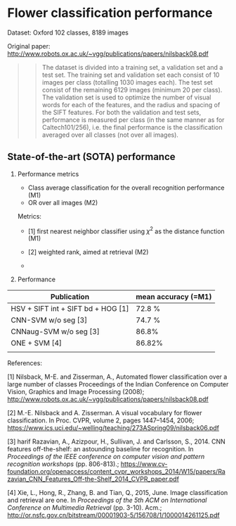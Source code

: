 # Flower classification performance

Dataset: Oxford 102 classes, 8189 images



Original paper: http://www.robots.ox.ac.uk/~vgg/publications/papers/nilsback08.pdf

> >The dataset is divided into a training set, a validation set
> >and a test set. The training set and validation set each consist
> >of 10 images per class (totalling 1030 images each). The
> >test set consist of the remaining 6129 images (minimum 20
> >per class). The validation set is used to optimize the number
> >of visual words for each of the features, and the radius and
> >spacing of the SIFT features.
> >For both the validation and test sets, performance is measured
> >per class (in the same manner as for Caltech101/256),
> >i.e. the final performance is the classification averaged over
> >all classes (not over all images).

## State-of-the-art (SOTA) performance

1. Performance metrics

   - Class average classification for the overall recognition performance (M1)
   - OR over all images (M2)



   Metrics:

   - [1] first nearest neighbor classifier using $\chi^2$ as the distance function (M1)
   - [2] weighted rank, aimed at retrieval (M2)

   - 

2. Performance

| Publication                        | mean accuracy (=M1) |
| ---------------------------------- | ------------------- |
| HSV + SIFT int + SIFT bd + HOG [1] | 72.8 %              |
| CNN-SVM w/o seg [3]                | 74.7 %              |
| CNNaug-SVM w/o seg [3]             | 86.8%               |
| ONE + SVM [4]                      | 86.82%              |
|                                    |                     |





References:

[1] Nilsback, M-E. and Zisserman, A., Automated flower classification over a large number of classes
Proceedings of the Indian Conference on Computer Vision, Graphics and Image Processing (2008);  http://www.robots.ox.ac.uk/~vgg/publications/papers/nilsback08.pdf

[2] M.-E. Nilsback and A. Zisserman. A visual vocabulary for flower classification. In Proc. CVPR, volume 2, pages 1447–1454, 2006; https://www.ics.uci.edu/~welling/teaching/273ASpring09/nilsback06.pdf

[3] harif Razavian, A., Azizpour, H., Sullivan, J. and Carlsson, S., 2014. CNN features off-the-shelf: an astounding baseline for recognition. In *Proceedings of the IEEE conference on computer vision and pattern recognition workshops* (pp. 806-813).; https://www.cv-foundation.org/openaccess/content_cvpr_workshops_2014/W15/papers/Razavian_CNN_Features_Off-the-Shelf_2014_CVPR_paper.pdf

[4] Xie, L., Hong, R., Zhang, B. and Tian, Q., 2015, June. Image classification and retrieval are one. In *Proceedings of the 5th ACM on International Conference on Multimedia Retrieval* (pp. 3-10). Acm.;  http://or.nsfc.gov.cn/bitstream/00001903-5/156708/1/1000014261125.pdf
